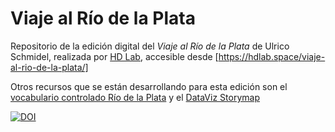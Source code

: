 # Viaje al Río de la Plata



Repositorio de la edición digital del _Viaje al Río de la Plata_ de Ulrico Schmidel, realizada por [HD Lab](http://hdlab.space), accesible desde [https://hdlab.space/viaje-al-rio-de-la-plata/]

Otros recursos que se están desarrollando para esta edición son el [vocabulario controlado Río de la Plata](https://vocabularyserver.com/lab/riodelaplatacolonial/index.php) y el [DataViz Storymap](https://hdlab.space/ulrico-schmidel-storymap/)

<a href="https://doi.org/10.5281/zenodo.14867746"><img src="https://zenodo.org/badge/739545497.svg" alt="DOI"></a>
